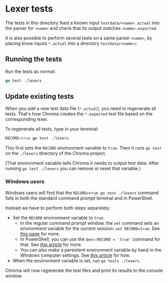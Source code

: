 # Lexer tests

The tests in this directory feed a known input `testdata/<name>.actual` into the parser for `<name>` and check
that its output matches `<name>.exported`.

It is also possible to perform several tests on a same parser `<name>`, by placing know inputs `*.actual` into a
directory `testdata/<name>/`.

## Running the tests

Run the tests as normal:
```go
go test ./lexers
```

## Update existing tests
When you add a new test data file (`*.actual`), you need to regenerate all tests. That's how Chroma creates the `*.expected` test file based on the corresponding lexer.

To regenerate all tests, type in your terminal:

```go
RECORD=true go test ./lexers
```

This first sets the `RECORD` environment variable to `true`. Then it runs `go test` on the `./lexers` directory of the Chroma project.

(That environment variable tells Chroma it needs to output test data. After running `go test ./lexers` you can remove or reset that variable.)

### Windows users
Windows users will find that the `RECORD=true go test ./lexers` command fails in both the standard command prompt terminal and in PowerShell.

Instead we have to perform both steps separately:

- Set the `RECORD` environment variable to `true`.
	+ In the regular command prompt window, the `set` command sets an environment variable for the current session: `set RECORD=true`. See [this page](https://superuser.com/questions/212150/how-to-set-env-variable-in-windows-cmd-line) for more.
	+ In PowerShell, you can use the `$env:RECORD = 'true'` command for that. See [this article](https://mcpmag.com/articles/2019/03/28/environment-variables-in-powershell.aspx) for more.
	+ You can also make a persistent environment variable by hand in the Windows computer settings. See [this article](https://www.computerhope.com/issues/ch000549.htm) for how.
- When the environment variable is set, run `go tests ./lexers`.

Chroma will now regenerate the test files and print its results to the console window.

